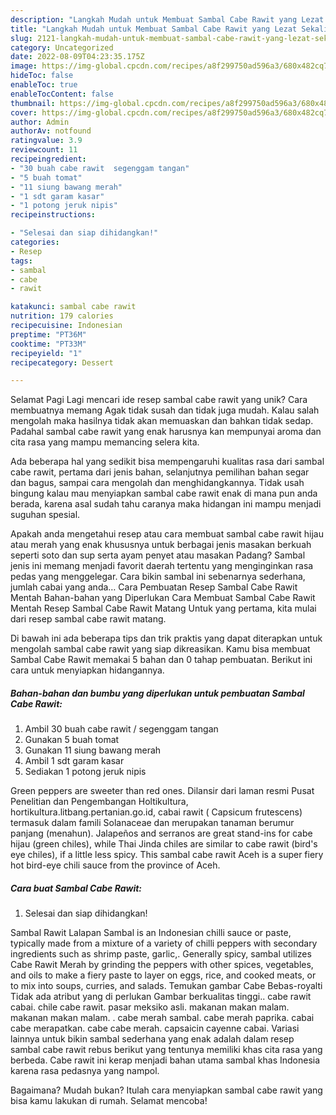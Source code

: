 ```yaml
---
description: "Langkah Mudah untuk Membuat Sambal Cabe Rawit yang Lezat Sekali, Enak"
title: "Langkah Mudah untuk Membuat Sambal Cabe Rawit yang Lezat Sekali, Enak"
slug: 2121-langkah-mudah-untuk-membuat-sambal-cabe-rawit-yang-lezat-sekali-enak
category: Uncategorized
date: 2022-08-09T04:23:35.175Z
image: https://img-global.cpcdn.com/recipes/a8f299750ad596a3/680x482cq70/sambal-cabe-rawit-foto-resep-utama.jpg
hideToc: false
enableToc: true
enableTocContent: false
thumbnail: https://img-global.cpcdn.com/recipes/a8f299750ad596a3/680x482cq70/sambal-cabe-rawit-foto-resep-utama.jpg
cover: https://img-global.cpcdn.com/recipes/a8f299750ad596a3/680x482cq70/sambal-cabe-rawit-foto-resep-utama.jpg
author: Admin
authorAv: notfound
ratingvalue: 3.9
reviewcount: 11
recipeingredient:
- "30 buah cabe rawit  segenggam tangan"
- "5 buah tomat"
- "11 siung bawang merah"
- "1 sdt garam kasar"
- "1 potong jeruk nipis"
recipeinstructions:

- "Selesai dan siap dihidangkan!"
categories:
- Resep
tags:
- sambal
- cabe
- rawit

katakunci: sambal cabe rawit 
nutrition: 179 calories
recipecuisine: Indonesian
preptime: "PT36M"
cooktime: "PT33M"
recipeyield: "1"
recipecategory: Dessert

---
```



Selamat Pagi Lagi mencari ide resep sambal cabe rawit yang unik? Cara membuatnya memang Agak tidak susah dan tidak juga mudah. Kalau salah mengolah maka hasilnya tidak akan memuaskan dan bahkan tidak sedap. Padahal sambal cabe rawit yang enak harusnya kan mempunyai aroma dan cita rasa yang mampu memancing selera kita.


Ada beberapa hal yang sedikit bisa mempengaruhi kualitas rasa dari sambal cabe rawit, pertama dari jenis bahan, selanjutnya pemilihan bahan segar dan bagus, sampai cara mengolah dan menghidangkannya. Tidak usah bingung kalau mau menyiapkan sambal cabe rawit enak di mana pun anda berada, karena asal sudah tahu caranya maka hidangan ini mampu menjadi suguhan spesial.

Apakah anda mengetahui resep atau cara membuat sambal cabe rawit hijau atau merah yang enak khususnya untuk berbagai jenis masakan berkuah seperti soto dan sup serta ayam penyet atau masakan Padang? Sambal jenis ini memang menjadi favorit daerah tertentu yang menginginkan rasa pedas yang menggelegar. Cara bikin sambal ini sebenarnya sederhana, jumlah cabai yang anda… Cara Pembuatan Resep Sambal Cabe Rawit Mentah Bahan-bahan yang Diperlukan Cara Membuat Sambal Cabe Rawit Mentah Resep Sambal Cabe Rawit Matang Untuk yang pertama, kita mulai dari resep sambal cabe rawit matang.


Di bawah ini ada beberapa tips dan trik praktis yang dapat diterapkan untuk mengolah sambal cabe rawit yang siap dikreasikan. Kamu bisa membuat Sambal Cabe Rawit memakai 5 bahan dan 0 tahap pembuatan. Berikut ini cara untuk menyiapkan hidangannya.

<!--inarticleads1-->

##### Bahan-bahan dan bumbu yang diperlukan untuk pembuatan Sambal Cabe Rawit:

1. Ambil 30 buah cabe rawit / segenggam tangan
1. Gunakan 5 buah tomat
1. Gunakan 11 siung bawang merah
1. Ambil 1 sdt garam kasar
1. Sediakan 1 potong jeruk nipis


Green peppers are sweeter than red ones. Dilansir dari laman resmi Pusat Penelitian dan Pengembangan Holtikultura, hortikultura.litbang.pertanian.go.id, cabai rawit ( Capsicum frutescens) termasuk dalam famili Solanaceae dan merupakan tanaman berumur panjang (menahun). Jalapeños and serranos are great stand-ins for cabe hijau (green chiles), while Thai Jinda chiles are similar to cabe rawit (bird&#39;s eye chiles), if a little less spicy. This sambal cabe rawit Aceh is a super fiery hot bird-eye chili sauce from the province of Aceh. 

<!--inarticleads2-->

##### Cara buat Sambal Cabe Rawit:


1. Selesai dan siap dihidangkan!

Sambal Rawit Lalapan Sambal is an Indonesian chilli sauce or paste, typically made from a mixture of a variety of chilli peppers with secondary ingredients such as shrimp paste, garlic,. Generally spicy, sambal utilizes Cabe Rawit Merah by grinding the peppers with other spices, vegetables, and oils to make a fiery paste to layer on eggs, rice, and cooked meats, or to mix into soups, curries, and salads. Temukan gambar Cabe Bebas-royalti Tidak ada atribut yang di perlukan Gambar berkualitas tinggi.. cabe rawit cabai. chile cabe rawit. pasar meksiko asli. makanan makan malam. makanan makan malam. . cabe merah sambal. cabe merah paprika. cabai cabe merapatkan. cabe cabe merah. capsaicin cayenne cabai. Variasi lainnya untuk bikin sambal sederhana yang enak adalah dalam resep sambal cabe rawit rebus berikut yang tentunya memiliki khas cita rasa yang berbeda. Cabe rawit ini kerap menjadi bahan utama sambal khas Indonesia karena rasa pedasnya yang nampol. 

Bagaimana? Mudah bukan? Itulah cara menyiapkan sambal cabe rawit yang bisa kamu lakukan di rumah. Selamat mencoba!
